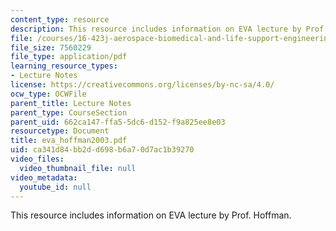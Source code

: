 ```yaml
---
content_type: resource
description: This resource includes information on EVA lecture by Prof. Hoffman.
file: /courses/16-423j-aerospace-biomedical-and-life-support-engineering-spring-2006/ca341d84bb2dd698b6a70d7ac1b39270_eva_hoffman2003.pdf
file_size: 7560229
file_type: application/pdf
learning_resource_types:
- Lecture Notes
license: https://creativecommons.org/licenses/by-nc-sa/4.0/
ocw_type: OCWFile
parent_title: Lecture Notes
parent_type: CourseSection
parent_uid: 662ca147-ffa5-5dc6-d152-f9a825ee8e03
resourcetype: Document
title: eva_hoffman2003.pdf
uid: ca341d84-bb2d-d698-b6a7-0d7ac1b39270
video_files:
  video_thumbnail_file: null
video_metadata:
  youtube_id: null
---
```

This resource includes information on EVA lecture by Prof. Hoffman.